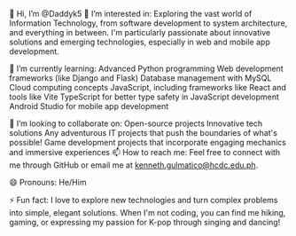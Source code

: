 👋 Hi, I’m @Daddyk5
👀 I’m interested in:
Exploring the vast world of Information Technology, from software development to system architecture, and everything in between. I'm particularly passionate about innovative solutions and emerging technologies, especially in web and mobile app development.

🌱 I’m currently learning:
Advanced Python programming
Web development frameworks (like Django and Flask)
Database management with MySQL
Cloud computing concepts
JavaScript, including frameworks like React and tools like Vite
TypeScript for better type safety in JavaScript development
Android Studio for mobile app development

💞️ I’m looking to collaborate on:
Open-source projects
Innovative tech solutions
Any adventurous IT projects that push the boundaries of what's possible!
Game development projects that incorporate engaging mechanics and immersive experiences
📫 How to reach me:
Feel free to connect with me through GitHub or email me at kenneth.gulmatico@hcdc.edu.ph.

😄 Pronouns:
He/Him

⚡ Fun fact:
I love to explore new technologies and turn complex problems into simple, elegant solutions. When I'm not coding, you can find me hiking, gaming, or expressing my passion for K-pop through singing and dancing!

